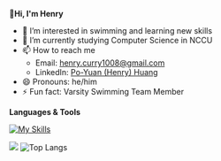 **👋Hi, I'm Henry**
- 👀 I’m interested in swimming and learning new skills
- 🌱 I’m currently studying Computer Science in NCCU
- 📫 How to reach me
  - Email: [henry.curry1008@gmail.com](mailto:henry.curry1008@gmail.com)
  - LinkedIn: [Po-Yuan (Henry) Huang](https://www.linkedin.com/in/iamhenryhuang000/)
- 😄 Pronouns: he/him
- ⚡ Fun fact: Varsity Swimming Team Member

**Languages & Tools**

[![My Skills](https://skillicons.dev/icons?i=cpp,c,js,html,css,git,vim)](https://skillicons.dev)


![](https://github-readme-stats.vercel.app/api?username=iamhenryhuang&theme=vue-dark&show_icons=true&count_private=true)
![Top Langs](https://github-readme-stats.vercel.app/api/top-langs/?username=iamhenryhuang&layout=compact&theme=vue-dark)
<!--- ![Henry's github stats](https://github-readme-stats.vercel.app/api?username=iamhenryhuang&theme=gruvbox/theme=vue-dark) --->
<!--- <img align="left" src="https://github-readme-stats.vercel.app/api?username=iamhenryhuang&show_icons=true&icon_color=df648c&text_color=718096&bg_color=00000000&hide_title=true&hide_border=true"/> --->



<!---
**Languages & Tools**

<code><img height="20" src="https://raw.githubusercontent.com/github/explore/80688e429a7d4ef2fca1e82350fe8e3517d3494d/topics/c/c.png"></code>
<code><img height="20" src="https://raw.githubusercontent.com/github/explore/80688e429a7d4ef2fca1e82350fe8e3517d3494d/topics/cpp/cpp.png"></code>
<code><img height="20" src="https://raw.githubusercontent.com/github/explore/80688e429a7d4ef2fca1e82350fe8e3517d3494d/topics/javascript/javascript.png"></code>
<code><img height="20" src="https://raw.githubusercontent.com/github/explore/80688e429a7d4ef2fca1e82350fe8e3517d3494d/topics/html/html.png"></code>
<code><img height="20" src="https://raw.githubusercontent.com/github/explore/80688e429a7d4ef2fca1e82350fe8e3517d3494d/topics/css/css.png"></code>
<code><img height="20" src="https://raw.githubusercontent.com/github/explore/80688e429a7d4ef2fca1e82350fe8e3517d3494d/topics/git/git.png"></code>
<code><img height="20" src="https://raw.githubusercontent.com/github/explore/80688e429a7d4ef2fca1e82350fe8e3517d3494d/topics/vim/vim.png"></code>
--->

<!---
<p align="center">
  
  <img height="180em" src="https://github-readme-stats.vercel.app/api?username=iamhenryhuang&show_icons=true&theme=github_dark_dimmed" alt="Henry Huang's GitHub Stats" />
  <img height="180em" src="https://github-readme-stats.vercel.app/api/top-langs/?username=iamhenryhuang&layout=compact&theme=github_dark_dimmed" alt="Top Languages" />
</p>
--->

<!---
iamhenryhuang/iamhenryhuang is a ✨ special ✨ repository because its `README.md` (this file) appears on your GitHub profile.
You can click the Preview link to take a look at your changes.
--->
